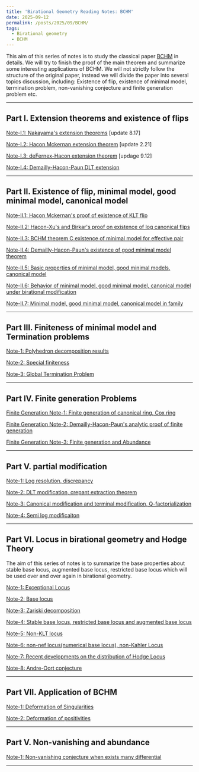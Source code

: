 ```yaml
---
title: 'Birational Geometry Reading Notes: BCHM'
date: 2025-09-12
permalink: /posts/2025/09/BCHM/
tags:
  - Birational geometry
  - BCHM
---
```



This aim of this series of notes is to study the classical paper [BCHM](https://www.ams.org/journals/jams/2010-23-02/S0894-0347-09-00649-3/S0894-0347-09-00649-3.pdf) in details. We will try to finish the proof of the main theorem and summarize some interesting applications of BCHM. We will not strictly follow the structure of the original paper, instead we will divide the paper into several topics discussion, including: Existence of flip, existence of minimal model, termination problem, non-vanishing conjecture and finite generation problem etc. 



---

## Part I. Extension theorems and existence of flips

[Note-I.1: Nakayama's extension theorems](https://yilimath.github.io/files/Birational/BCHM/NakayamaExtension.pdf) [update 8.17]

[Note-I.2: Hacon Mckernan extension theorem](https://yilimath.github.io/files/Birational/BCHM/HaconMckernanExtension.pdf) [update 2.21]

[Note-I.3: deFernex-Hacon extension theorem](https://yilimath.github.io/files/Birational/BCHM/deFernexHaconExtension.pdf) [updage 9.12]

[Note-I.4: Demailly-Hacon-Paun DLT extension](https://yilimath.github.io/files/Birational/BCHM/DLTExtension.pdf)


---

## Part II. Existence of flip, minimal model, good minimal model, canonical model

[Note-II.1: Hacon Mckernan's proof of existence of KLT flip](https://yilimath.github.io/files/Birational/BCHM/ExistKLTFlip.pdf)

[Note-II.2: Hacon-Xu's and Birkar's proof on existence of log canonical flips](https://yilimath.github.io/files/Birational/BCHM/ExistLCFlip.pdf)


[Note-II.3: BCHM theorem C existence of minimal model for effective pair]()

[Note-II.4: Demailly-Hacon-Paun's existence of good minimal model theorem]()

[Note-II.5: Basic properties of minimal model, good minimal models, canonical model]()

[Note-II.6: Behavior of minimal model, good minimal model, canonical model under birational modification]()

[Note-II.7: Minimal model, good minimal model, canonical model in family]()


----

## Part III. Finiteness of minimal model and Termination problems 

[Note-1: Polyhedron decomposition results]()

[Note-2: Special finiteness](https://yilimath.github.io/files/Birational/BCHM/SpecialTermination.pdf)

[Note-3: Global Termination Problem](https://yilimath.github.io/files/Birational/BCHM/GlobalTermination.pdf)


---

## Part IV. Finite generation Problems

[Finite Generation Note-1: Finite generation of canonical ring, Cox ring]()

[Finite Generation Note-2: Demailly-Hacon-Paun's analytic proof of finite generation]()

[Finite Generation Note-3: Finite generation and Abundance]()


---

## Part V. partial modification

[Note-1: Log resolution, discrepancy]()
 
[Note-2: DLT modification, crepant extraction theorem](https://yilimath.github.io/files/Birational/BCHM/DLTModification.pdf)

[Note-3: Canonical modification and terminal modification, Q-factorialization](https://yilimath.github.io/files/Birational/BCHM/CanonicalTerminalModification.pdf)

[Note-4: Semi log modificaiton]()


---

## Part VI. Locus in birational geometry and Hodge Theory

The aim of this series of notes is to summarize the base properties about stable base locus, augmented base locus, restricted base locus which will be used over and over again in birational geometry.

[Note-1: Exceptional Locus]()

[Note-2: Base locus]()

[Note-3: Zariski decomposition]()

[Note-4: Stable base locus, restricted base locus and augmented base locus]()

[Note-5: Non-KLT locus]()

[Note-6: non-nef locus(numerical base locus), non-Kahler Locus]()

[Note-7: Recent developments on the distribution of Hodge Locus]()

[Note-8: Andre-Oort conjecture]()



----
## Part VII. Application of BCHM

[Note-1: Deformation of Singularities]()

[Note-2: Deformation of positivities]()



---

## Part V. Non-vanishing and abundance

[Note-1: Non-vanishing conjecture when exists many differential](https://yilimath.github.io/files/Birational/BCHM/NonVanishing.pdf)



----
